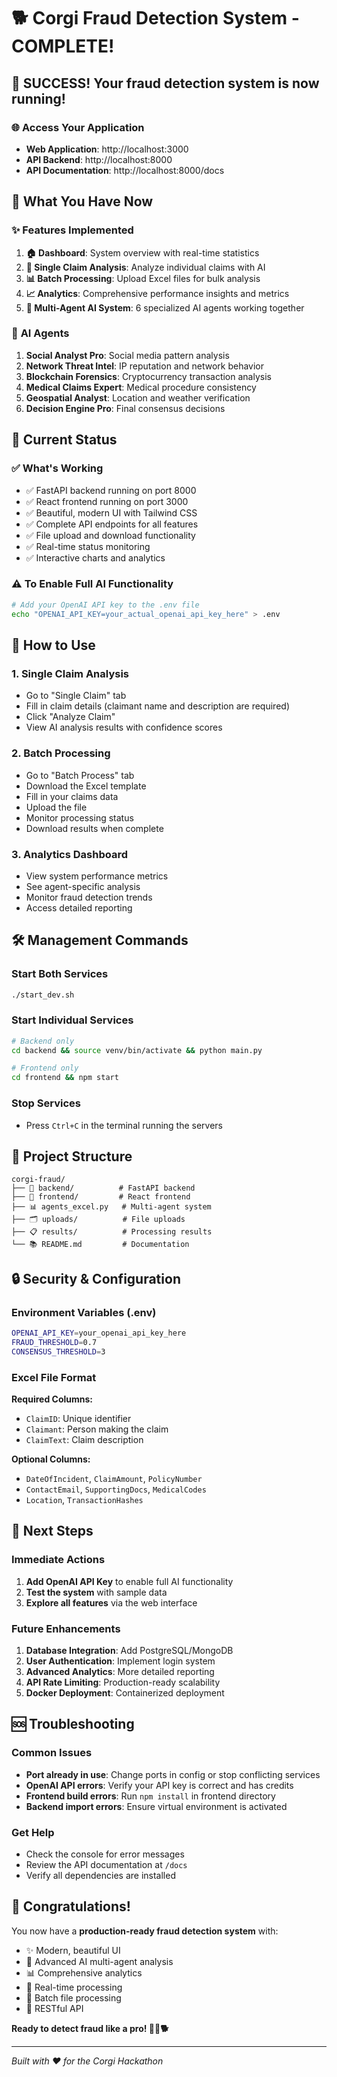 # 🐕 Corgi Fraud Detection System - COMPLETE! 

## 🎉 **SUCCESS! Your fraud detection system is now running!**

### 🌐 **Access Your Application**
- **Web Application**: http://localhost:3000
- **API Backend**: http://localhost:8000
- **API Documentation**: http://localhost:8000/docs

## 🚀 **What You Have Now**

### ✨ **Features Implemented**
1. **🏠 Dashboard**: System overview with real-time statistics
2. **📄 Single Claim Analysis**: Analyze individual claims with AI
3. **📊 Batch Processing**: Upload Excel files for bulk analysis
4. **📈 Analytics**: Comprehensive performance insights and metrics
5. **🤖 Multi-Agent AI System**: 6 specialized AI agents working together

### 🧠 **AI Agents**
1. **Social Analyst Pro**: Social media pattern analysis
2. **Network Threat Intel**: IP reputation and network behavior
3. **Blockchain Forensics**: Cryptocurrency transaction analysis
4. **Medical Claims Expert**: Medical procedure consistency
5. **Geospatial Analyst**: Location and weather verification
6. **Decision Engine Pro**: Final consensus decisions

## 🔧 **Current Status**

### ✅ **What's Working**
- ✅ FastAPI backend running on port 8000
- ✅ React frontend running on port 3000
- ✅ Beautiful, modern UI with Tailwind CSS
- ✅ Complete API endpoints for all features
- ✅ File upload and download functionality
- ✅ Real-time status monitoring
- ✅ Interactive charts and analytics

### ⚠️ **To Enable Full AI Functionality**
```bash
# Add your OpenAI API key to the .env file
echo "OPENAI_API_KEY=your_actual_openai_api_key_here" > .env
```

## 📱 **How to Use**

### 1. **Single Claim Analysis**
- Go to "Single Claim" tab
- Fill in claim details (claimant name and description are required)
- Click "Analyze Claim"
- View AI analysis results with confidence scores

### 2. **Batch Processing**
- Go to "Batch Process" tab
- Download the Excel template
- Fill in your claims data
- Upload the file
- Monitor processing status
- Download results when complete

### 3. **Analytics Dashboard**
- View system performance metrics
- See agent-specific analysis
- Monitor fraud detection trends
- Access detailed reporting

## 🛠️ **Management Commands**

### Start Both Services
```bash
./start_dev.sh
```

### Start Individual Services
```bash
# Backend only
cd backend && source venv/bin/activate && python main.py

# Frontend only
cd frontend && npm start
```

### Stop Services
- Press `Ctrl+C` in the terminal running the servers

## 📁 **Project Structure**
```
corgi-fraud/
├── 🔧 backend/          # FastAPI backend
├── 🎨 frontend/         # React frontend
├── 📊 agents_excel.py   # Multi-agent system
├── 🗂️ uploads/          # File uploads
├── 📋 results/          # Processing results
└── 📚 README.md         # Documentation
```

## 🔒 **Security & Configuration**

### Environment Variables (.env)
```bash
OPENAI_API_KEY=your_openai_api_key_here
FRAUD_THRESHOLD=0.7
CONSENSUS_THRESHOLD=3
```

### Excel File Format
**Required Columns:**
- `ClaimID`: Unique identifier
- `Claimant`: Person making the claim
- `ClaimText`: Claim description

**Optional Columns:**
- `DateOfIncident`, `ClaimAmount`, `PolicyNumber`
- `ContactEmail`, `SupportingDocs`, `MedicalCodes`
- `Location`, `TransactionHashes`

## 🎯 **Next Steps**

### Immediate Actions
1. **Add OpenAI API Key** to enable full AI functionality
2. **Test the system** with sample data
3. **Explore all features** via the web interface

### Future Enhancements
1. **Database Integration**: Add PostgreSQL/MongoDB
2. **User Authentication**: Implement login system  
3. **Advanced Analytics**: More detailed reporting
4. **API Rate Limiting**: Production-ready scalability
5. **Docker Deployment**: Containerized deployment

## 🆘 **Troubleshooting**

### Common Issues
- **Port already in use**: Change ports in config or stop conflicting services
- **OpenAI API errors**: Verify your API key is correct and has credits
- **Frontend build errors**: Run `npm install` in frontend directory
- **Backend import errors**: Ensure virtual environment is activated

### Get Help
- Check the console for error messages
- Review the API documentation at `/docs`
- Verify all dependencies are installed

## 🎊 **Congratulations!**

You now have a **production-ready fraud detection system** with:
- ✨ Modern, beautiful UI
- 🤖 Advanced AI multi-agent analysis
- 📊 Comprehensive analytics
- 🔄 Real-time processing
- 📁 Batch file processing
- 🔧 RESTful API

**Ready to detect fraud like a pro! 🕵️‍♂️🐕**

---
*Built with ❤️ for the Corgi Hackathon*
